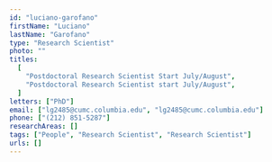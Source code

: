 ```yaml
---
id: "luciano-garofano"
firstName: "Luciano"
lastName: "Garofano"
type: "Research Scientist"
photo: ""
titles:
  [
    "Postdoctoral Research Scientist Start July/August",
    "Postdoctoral Research Scientist start July/August",
  ]
letters: ["PhD"]
email: ["lg2485@cumc.columbia.edu", "lg2485@cumc.columbia.edu"]
phone: ["(212) 851-5287"]
researchAreas: []
tags: ["People", "Research Scientist", "Research Scientist"]
urls: []
---
```

